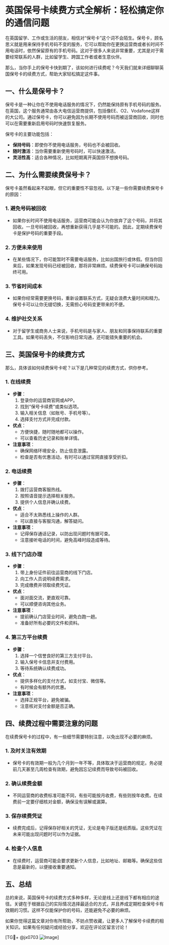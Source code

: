 # 英国保号卡续费方式全解析：轻松搞定你的通信问题

在英国留学、工作或生活的朋友，相信对“保号卡”这个词不会陌生。保号卡，顾名思义就是用来保持手机号码不变的服务，它可以帮助你在更换运营商或者长时间不用电话时，依然保留原有的手机号码。这对于很多人来说非常重要，尤其是对于需要经常联系的人群，比如留学生、跨国工作者或者生意伙伴。

那么，当你手上的保号卡快到期了，该如何进行续费呢？今天我们就来详细聊聊英国保号卡的续费方式，帮助大家轻松搞定这件事。

## 一、什么是保号卡？

保号卡是一种让你在不使用电话服务的情况下，仍然能保持原有手机号码的服务。在英国，这个服务通常由各大电信运营商提供，包括像EE、O2、Vodafone这样的大公司。通过保号卡，你可以避免因为长期不使用号码而被运营商回收，同时也可以在需要重新启用号码时快速恢复服务。

保号卡的主要功能包括：
- **保持号码**：即使你不使用电话服务，号码也不会被回收。
- **随时激活**：当你需要重新使用号码时，可以快速激活。
- **灵活性高**：适合各种情况，比如短期离开英国但不想换号码。

## 二、为什么需要续费保号卡？

保号卡虽然看起来不起眼，但它的重要性不容忽视。以下是一些你需要续费保号卡的原因：

### 1. **避免号码被回收**
   - 如果你长时间不使用电话服务，运营商可能会认为你放弃了这个号码，并将其回收。一旦号码被回收，再想重新获得几乎是不可能的。因此，定期续费保号卡是保护号码的重要手段。

### 2. **方便未来使用**
   - 在某些情况下，你可能暂时不需要电话服务，比如出国旅行或休假。但当你回来后，如果发现号码已经被回收，那将非常麻烦。续费保号卡可以确保号码始终可用。

### 3. **节省时间成本**
   - 如果你经常需要更换号码，重新设置联系方式，无疑会浪费大量时间和精力。保号卡可以让你无缝切换，无需担心号码变更带来的不便。

### 4. **维护社交关系**
   - 对于留学生或商务人士来说，手机号码是与家人、朋友和同事保持联系的重要工具。如果号码丢失，不仅影响日常沟通，还可能错失重要的机会。

## 三、英国保号卡的续费方式

那么，具体该如何续费保号卡呢？以下是几种常见的续费方式，供你参考。

### 1. **在线续费**
   - **步骤**：
     1. 登录你的运营商官网或APP。
     2. 找到“保号卡续费”或类似选项。
     3. 输入相关信息（如账号、手机号等）。
     4. 选择支付方式并完成付款。
   - **优点**：
     - 方便快捷，随时随地都可以操作。
     - 可以查看历史记录和账单详情。
   - **注意事项**：
     - 确保网络环境安全，防止信息泄露。
     - 检查是否有优惠活动，有时可以通过官网直接享受折扣。

### 2. **电话续费**
   - **步骤**：
     1. 拨打运营商客服热线。
     2. 按照语音提示选择相关服务。
     3. 提供个人信息并确认续费。
   - **优点**：
     - 适合不太熟悉线上操作的人群。
     - 可以直接与客服沟通，解答疑问。
   - **注意事项**：
     - 记得保存通话记录，以防出现问题时有据可查。
     - 注意接听电话的时间，避免高峰时段造成等待。

### 3. **线下门店办理**
   - **步骤**：
     1. 带上身份证件前往运营商的线下门店。
     2. 向工作人员说明续费需求。
     3. 完成缴费并领取续费凭证。
   - **优点**：
     - 面对面交流，更直观可靠。
     - 可以顺便咨询其他业务。
   - **注意事项**：
     - 提前确认门店营业时间，避免白跑一趟。
     - 准备好所有必要的文件和资料。

### 4. **第三方平台续费**
   - **步骤**：
     1. 选择一个信誉良好的第三方支付平台。
     2. 输入保号卡信息并支付费用。
     3. 等待系统确认续费成功。
   - **优点**：
     - 提供多样化的支付方式，如支付宝、微信等。
     - 有时候会有额外的优惠。
   - **注意事项**：
     - 选择正规平台，避免被骗。
     - 注意核对支付金额是否正确。

## 四、续费过程中需要注意的问题

在续费保号卡的过程中，有一些细节需要特别注意，以免出现不必要的麻烦。

### 1. **及时关注有效期**
   - 保号卡的有效期一般为几个月到一年不等，具体取决于运营商的规定。务必提前几天甚至几周检查有效期，避免因忘记续费而导致号码被回收。

### 2. **确认续费金额**
   - 不同运营商的收费标准可能不同，有些可能按月收费，有些则按年收费。在续费前一定要仔细核对金额，确保没有误解或漏算。

### 3. **保存续费凭证**
   - 续费完成后，记得保存好相关的凭证，无论是电子版还是纸质版。这些凭证在未来可能出现问题时可以作为证据。

### 4. **检查个人信息**
   - 在续费时，运营商可能会要求更新个人信息，比如地址、邮箱等。确保这些信息是最新的，以便接收重要通知。

## 五、总结

总的来说，英国保号卡的续费方式多种多样，无论是线上还是线下都有相应的途径。关键在于根据自己的实际情况选择最适合的方式，并且养成定期检查保号卡有效期的习惯。这样不仅能保护你的号码，还能避免不必要的麻烦。

如果你觉得这篇文章对你有所帮助，不妨点赞收藏，让更多人了解保号卡续费的相关知识。如果有任何疑问或经验分享，欢迎在评论区留言讨论！

[TG💪+ @jx0703 ![Image](https://github.com/user-attachments/assets/dbca1d08-cadb-493c-b0ec-ad6f7a83f270)]